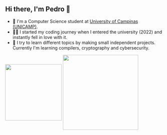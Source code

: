 ##  Hi there, I'm Pedro 👋

- 📕 I'm a Computer Science student at [University of Campinas (UNICAMP)](https://www.unicamp.br/unicamp/).
- 👨‍💻 I started my coding journey when I entered the university (2022) and instantly fell in love with it.
- 🤖 I try to learn different topics by making small independent projects. Currently I'm learning compilers, cryptography and cybersecurity.

<!--
**pedropiin/pedropiin** is a ✨ _special_ ✨ repository because its `README.md` (this file) appears on your GitHub profile.

Here are some ideas to get you started:

- 🔭 I’m currently working on ...
- 🌱 I’m currently learning ...
- 👯 I’m looking to collaborate on ...
- 🤔 I’m looking for help with ...
- 💬 Ask me about ...
- 📫 How to reach me: ...
- 😄 Pronouns: ...
- ⚡ Fun fact: ...
-->

<div>
  <img align="center" height="180em" src="https://github-readme-stats.vercel.app/api?username=pedropiin&theme=tokyonight&show_icons=true&hide_border=true&count_private=true&include_all_commits=true" />
  <img align="center" height="240em" src="https://github-readme-stats.vercel.app/api/top-langs/?username=pedropiin&theme=tokyonight&exclude_repo=mc886-trabalhos&layout=donut">
</div>
